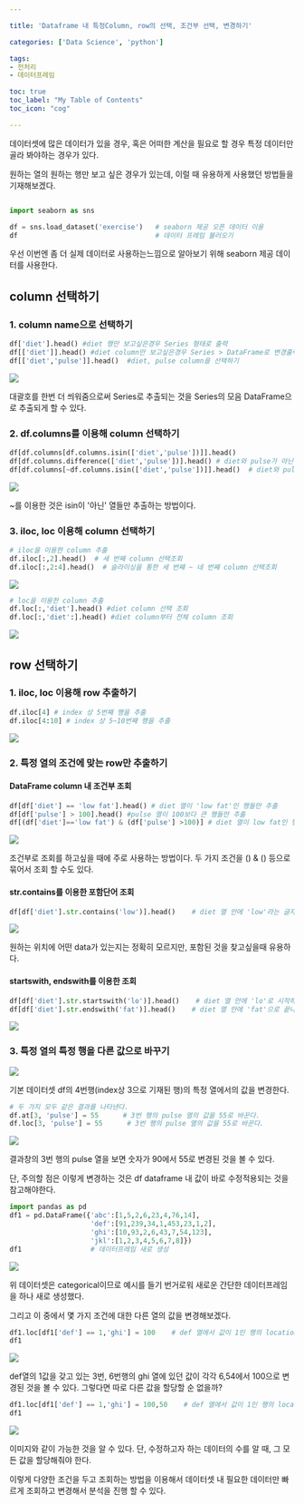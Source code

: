 ```yaml
---

title: 'Dataframe 내 특정Column, row의 선택, 조건부 선택, 변경하기'

categories: ['Data Science', 'python']

tags: 
- 전처리
- 데이터프레임

toc: true
toc_label: "My Table of Contents"
toc_icon: "cog"

---
```



데이터셋에 많은 데이터가 있을 경우, 혹은 어떠한 계산을 필요로 할 경우 특정 데이터만 골라 봐야하는 경우가 있다. 

원하는 열의 원하는 행만 보고 싶은 경우가 있는데, 이럴 때 유용하게 사용했던 방법들을 기재해보겠다.


```python

import seaborn as sns

df = sns.load_dataset('exercise')   # seaborn 제공 오픈 데이터 이용
df                                  # 데이터 프레임 불러오기

```

우선 이번엔 좀 더 실제 데이터로 사용하는느낌으로 알아보기 위해 seaborn 제공 데이터를 사용한다.

## column 선택하기
### 1. column name으로 선택하기

```python
df['diet'].head() #diet 행만 보고싶은경우 Series 형태로 출력
df[['diet']].head() #diet column만 보고싶은경우 Series > DataFrame로 변경출력
df[['diet','pulse']].head()  #diet, pulse column을 선택하기
```

![](https://images.velog.io/images/dlskawns/post/e4604db0-0dac-40a4-b7ad-a35a29813b39/image.png)

대괄호를 한번 더 씌워줌으로써 Series로 추출되는 것을 Series의 모음 DataFrame으로 추출되게 할 수 있다. 

### 2. df.columns를 이용해 column 선택하기

```python
df[df.columns[df.columns.isin(['diet','pulse'])]].head()
df[df.columns.difference(['diet','pulse'])].head() # diet와 pulse가 아닌 열만 추출
df[df.columns[~df.columns.isin(['diet','pulse'])]].head()  # diet와 pulse가 아닌 열만 추출
```
![](https://images.velog.io/images/dlskawns/post/e54604f5-0b31-4f35-86d5-781dd5730e5f/image.png)

~를 이용한 것은 isin이 '아닌' 열들만 추출하는 방법이다.

### 3. iloc, loc 이용해 column 선택하기

```python
# iloc을 이용한 column 추출
df.iloc[:,2].head()  # 세 번째 column 선택조회
df.iloc[:,2:4].head()  # 슬라이싱을 통한 세 번째 ~ 네 번째 column 선택조회
```
![](https://images.velog.io/images/dlskawns/post/e5d56028-93ad-44c8-bf4b-9efd9f9df236/image.png)

```python 
# loc을 이용한 column 추출
df.loc[:,'diet'].head() #diet column 선택 조회
df.loc[:,'diet':].head() #diet column부터 전체 column 조회
```

![](https://images.velog.io/images/dlskawns/post/d0ae2750-1576-4254-b6bc-dd88a355838d/image.png)

## row 선택하기
### 1. iloc, loc 이용해 row 추출하기

```python
df.iloc[4] # index 상 5번째 행을 추출
df.iloc[4:10] # index 상 5~10번째 행을 추출
```

![](https://images.velog.io/images/dlskawns/post/680a0cda-68e0-422b-a3c6-c416c2343819/image.png)

### 2. 특정 열의 조건에 맞는 row만 추출하기
#### DataFrame column 내 조건부 조회
```python
df[df['diet'] == 'low fat'].head() # diet 열이 'low fat'인 행들만 추출
df[df['pulse'] > 100].head() #pulse 열이 100보다 큰 행들만 추출
df[(df['diet']=='low fat') & (df['pulse'] >100)] # diet 열이 low fat인 행 중에 pulse열이 100 이상인 열만 추출
```

![](https://images.velog.io/images/dlskawns/post/75dddacf-a5b2-4c39-81ca-5718fedcec93/image.png)

조건부로 조회를 하고싶을 때에 주로 사용하는 방법이다. 두 가지 조건을 () & () 등으로 묶어서 조회 할 수도 있다.
#### str.contains를 이용한 포함단어 조회

```python
df[df['diet'].str.contains('low')].head()    # diet 열 안에 'low'라는 글자를 포함한 행 추출
```
![](https://images.velog.io/images/dlskawns/post/31a0add8-816b-4330-a209-1908cdcc81b0/image.png)

원하는 위치에 어떤 data가 있는지는 정확히 모르지만, 포함된 것을 찾고싶을때 유용하다.
#### startswith, endswith를 이용한 조회

```python
df[df['diet'].str.startswith('lo')].head()    # diet 열 안에 'lo'로 시작하는 행 추출
df[df['diet'].str.endswith('fat')].head()    # diet 열 안에 'fat'으로 끝나는 행 추출
```
![](https://images.velog.io/images/dlskawns/post/90373975-28d6-4f8a-8bf1-f3b1fb59b4d0/image.png)

### 3. 특정 열의 특정 행을 다른 값으로 바꾸기

![](https://images.velog.io/images/dlskawns/post/073bc46d-23cd-4829-a233-03b7e2bf6eb6/image.png)

기본 데이터셋 df의 4번행(index상 3으로 기재된 행)의 특정 열에서의 값을 변경한다.

```python 
# 두 가지 모두 같은 결과를 나타낸다.
df.at[3, 'pulse'] = 55      # 3번 행의 pulse 열의 값을 55로 바꾼다.
df.loc[3, 'pulse'] = 55      # 3번 행의 pulse 열의 값을 55로 바꾼다.
```

![](https://images.velog.io/images/dlskawns/post/09382d63-299a-4c4c-971e-94e6acd6f143/image.png)

결과창의 3번 행의 pulse 열을 보면 숫자가 90에서 55로 변경된 것을 볼 수 있다.

단, 주의할 점은 이렇게 변경하는 것은 df dataframe 내 값이 바로 수정적용되는 것을 참고해야한다.

```python
import pandas as pd
df1 = pd.DataFrame({'abc':[1,5,2,6,23,4,76,14],
                    'def':[91,239,34,1,453,23,1,2],
                    'ghi':[10,93,2,6,43,7,54,123],
                    'jkl':[1,2,3,4,5,6,7,8]})
df1                 # 데이터프레임 새로 생성
```
![](https://images.velog.io/images/dlskawns/post/c56175ee-e0dc-4bf8-aaad-d669f839e502/image.png)

위 데이터셋은 categorical이므로 예시를 들기 번거로워 새로운 간단한 데이터프레임을 하나 새로 생성했다. 

그리고 이 중에서 몇 가지 조건에 대한 다른 열의 값을 변경해보겠다.

```python
df1.loc[df1['def'] == 1,'ghi'] = 100    # def 열에서 값이 1인 행의 location 중 ghi 열의 값을 100으로 할당한다.
df1
```

![](https://images.velog.io/images/dlskawns/post/bebb2cb4-f228-4a40-941d-9dbc4ecae2de/image.png)

def열의 1값을 갖고 있는 3번, 6번행의 ghi 열에 있던 값이 각각 6,54에서 100으로 변경된 것을 볼 수 있다. 그렇다면 따로 다른 값을 할당할 순 없을까?

```python
df1.loc[df1['def'] == 1,'ghi'] = 100,50    # def 열에서 값이 1인 행의 location 중 ghi 열의 값을 각각 100과 50으로 할당한다..
df1
```

![](https://images.velog.io/images/dlskawns/post/253fbe0c-43bc-40ef-8b93-87b4220697a8/image.png)

이미지와 같이 가능한 것을 알 수 있다. 단, 수정하고자 하는 데이터의 수를 알 때, 그 모든 값을 할당해줘야 한다.




이렇게 다양한 조건을 두고 조회하는 방법을 이용해서 데이터셋 내 필요한 데이터만 빠르게 조회하고 변경해서 분석을 진행 할 수 있다. 

